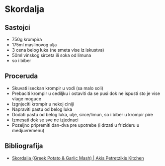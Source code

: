 # Skordalja

## Sastojci
 * 750g krompira
 * 175ml maslinovog ulja
 * 3 cena belog luka (ne smeta vise iz iskustva)
 * 50ml vinskog sirceta ili soka od limuna
 * so i biber

## Proceruda

 * Skuvati iseckan krompir u vodi (sa malo soli)
 * Prebaciti krompir u cediljku i ostaviti da se pusi dok ne ispusti sto je vise vlage moguce
 * Izgnjeciti krompir u nekoj ciniji
 * Napraviti pastu od belog luka
 * Dodati pastu od belog luka, ulje, sirce/limun, so i biber u krompir pire
 * Izmesati dok se sve ne izjednaci
 * Pozeljno pripremiti dan-dva pre upotrebe (i drzati u frizideru u medjuvremenu)

## Bibliografija

 * [Skordalia (Greek Potato & Garlic Mash) | Akis Petretzikis Kitchen](https://youtu.be/Ri7KgaxNMak)
